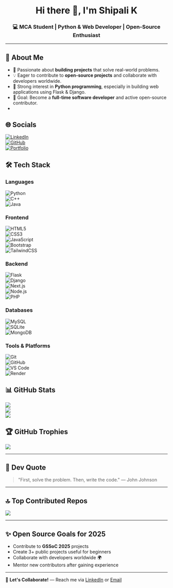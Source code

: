 <h1 align="center">Hi there 👋, I'm Shipali K</h1>
<h3 align="center">💻 MCA Student | Python & Web Developer | Open-Source Enthusiast</h3>

---
## 🚀 About Me  
- 🌟 Passionate about **building projects** that solve real-world problems.  
- 💡 Eager to contribute to **open-source projects** and collaborate with developers worldwide.  
- 🐍 Strong interest in **Python programming**, especially in building web applications using Flask & Django.   
- 🎯 Goal: Become a **full-time software developer** and active open-source contributor.
- 

## 🌐 Socials  
[![LinkedIn](https://img.shields.io/badge/LinkedIn-%230077B5.svg?logo=linkedin&logoColor=white)](https://www.linkedin.com/in/shipali-k-a38b42291/)  
[![GitHub](https://img.shields.io/badge/GitHub-171515?logo=github&logoColor=white)](https://github.com/shipali-k-account)  
[![Portfolio](https://img.shields.io/badge/Portfolio-%23FF5722.svg?logo=google-chrome&logoColor=white)](https://my-portfolio1-0yld.onrender.com/)

## 🛠 Tech Stack  

### Languages  
![Python](https://img.shields.io/badge/python-3670A0?logo=python&logoColor=ffdd54)  
![C++](https://img.shields.io/badge/c++-%2300599C.svg?logo=c%2B%2B&logoColor=white)  
![Java](https://img.shields.io/badge/java-%23ED8B00.svg?logo=openjdk&logoColor=white)  


### Frontend  
![HTML5](https://img.shields.io/badge/html5-%23E34F26.svg?logo=html5&logoColor=white)  
![CSS3](https://img.shields.io/badge/css3-%231572B6.svg?logo=css3&logoColor=white)  
![JavaScript](https://img.shields.io/badge/javascript-%23323330.svg?logo=javascript&logoColor=%23F7DF1E)  
![Bootstrap](https://img.shields.io/badge/bootstrap-%23563D7C.svg?logo=bootstrap&logoColor=white)  
![TailwindCSS](https://img.shields.io/badge/tailwindcss-%2338B2AC.svg?logo=tailwind-css&logoColor=white)  

### Backend  
![Flask](https://img.shields.io/badge/flask-%23000.svg?logo=flask&logoColor=white)  
![Django](https://img.shields.io/badge/django-%23092E20.svg?logo=django&logoColor=white)  
![Next.js](https://img.shields.io/badge/next.js-black?logo=next.js&logoColor=white)  
![Node.js](https://img.shields.io/badge/node.js-6DA55F?logo=node.js&logoColor=white)  
![PHP](https://img.shields.io/badge/php-%23777BB4.svg?logo=php&logoColor=white)  

### Databases  
![MySQL](https://img.shields.io/badge/mysql-%2300f.svg?logo=mysql&logoColor=white)  
![SQLite](https://img.shields.io/badge/sqlite-%2307405e.svg?logo=sqlite&logoColor=white)  
![MongoDB](https://img.shields.io/badge/MongoDB-%234ea94b.svg?logo=mongodb&logoColor=white)  

### Tools & Platforms  
![Git](https://img.shields.io/badge/git-%23F05033.svg?logo=git&logoColor=white)  
![GitHub](https://img.shields.io/badge/github-%23181717.svg?logo=github&logoColor=white)  
![VS Code](https://img.shields.io/badge/VS%20Code-0078d7.svg?logo=visual-studio-code&logoColor=white)  
![Render](https://img.shields.io/badge/render-%2300C7B7.svg?logo=render&logoColor=white)  

## 📊 GitHub Stats  
![](https://github-readme-stats.vercel.app/api?username=shipali-k-account&theme=radical&hide_border=false&include_all_commits=false&count_private=true)  
![](https://github-readme-streak-stats.herokuapp.com/?user=shipali-k-account&theme=radical&hide_border=false)  
![](https://github-readme-stats.vercel.app/api/top-langs/?username=shipali-k-account&theme=radical&hide_border=false&layout=compact)

## 🏆 GitHub Trophies  
![](https://github-profile-trophy.vercel.app/?username=shipali-k-account&theme=radical&no-frame=false&no-bg=true&margin-w=4)

---

## 💬 Dev Quote  
> "First, solve the problem. Then, write the code." — John Johnson  

---

## 🔝 Top Contributed Repos  
![](https://github-contributor-stats.vercel.app/api?username=shipali-k-account&limit=5&theme=radical&combine_all_yearly_contributions=true)

---

## ✨ Open Source Goals for 2025  
- Contribute to **GSSoC 2025** projects  
- Create 3+ public projects useful for beginners  
- Collaborate with developers worldwide 🌍  
- Mentor new contributors after gaining experience  

---

💌 **Let's Collaborate!** — Reach me via [LinkedIn](https://www.linkedin.com/in/shipali-k-a38b42291/) or [Email](mailto:preethikotyan17@gmail.com)

